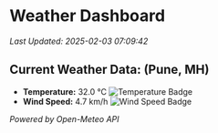 
# Weather Dashboard

_Last Updated: 2025-02-03 07:09:42_

## Current Weather Data: (Pune, MH)
- **Temperature:** 32.0 °C ![Temperature Badge](https://img.shields.io/badge/Temperature-High%20Temp-orange)
- **Wind Speed:** 4.7 km/h ![Wind Speed Badge](https://img.shields.io/badge/Wind%20Speed-Low%20Wind-blue)

*Powered by Open-Meteo API*
